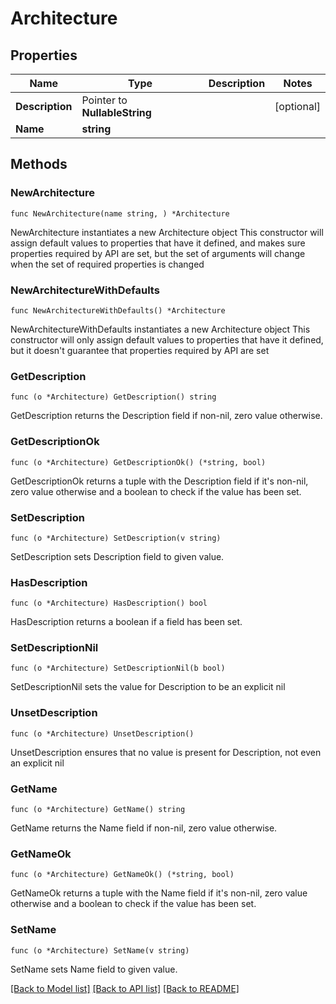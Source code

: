 # Architecture

## Properties

Name | Type | Description | Notes
------------ | ------------- | ------------- | -------------
**Description** | Pointer to **NullableString** |  | [optional] 
**Name** | **string** |  | 

## Methods

### NewArchitecture

`func NewArchitecture(name string, ) *Architecture`

NewArchitecture instantiates a new Architecture object
This constructor will assign default values to properties that have it defined,
and makes sure properties required by API are set, but the set of arguments
will change when the set of required properties is changed

### NewArchitectureWithDefaults

`func NewArchitectureWithDefaults() *Architecture`

NewArchitectureWithDefaults instantiates a new Architecture object
This constructor will only assign default values to properties that have it defined,
but it doesn't guarantee that properties required by API are set

### GetDescription

`func (o *Architecture) GetDescription() string`

GetDescription returns the Description field if non-nil, zero value otherwise.

### GetDescriptionOk

`func (o *Architecture) GetDescriptionOk() (*string, bool)`

GetDescriptionOk returns a tuple with the Description field if it's non-nil, zero value otherwise
and a boolean to check if the value has been set.

### SetDescription

`func (o *Architecture) SetDescription(v string)`

SetDescription sets Description field to given value.

### HasDescription

`func (o *Architecture) HasDescription() bool`

HasDescription returns a boolean if a field has been set.

### SetDescriptionNil

`func (o *Architecture) SetDescriptionNil(b bool)`

 SetDescriptionNil sets the value for Description to be an explicit nil

### UnsetDescription
`func (o *Architecture) UnsetDescription()`

UnsetDescription ensures that no value is present for Description, not even an explicit nil
### GetName

`func (o *Architecture) GetName() string`

GetName returns the Name field if non-nil, zero value otherwise.

### GetNameOk

`func (o *Architecture) GetNameOk() (*string, bool)`

GetNameOk returns a tuple with the Name field if it's non-nil, zero value otherwise
and a boolean to check if the value has been set.

### SetName

`func (o *Architecture) SetName(v string)`

SetName sets Name field to given value.



[[Back to Model list]](../README.md#documentation-for-models) [[Back to API list]](../README.md#documentation-for-api-endpoints) [[Back to README]](../README.md)


